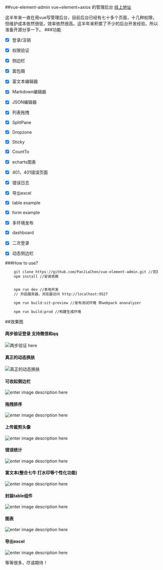 ##vue-element-admin
vue+element+axios 的管理后台 [线上地址](http://panjiachen.github.io/vue-element-admin)

这半年来一直在用vue写管理后台，目前后台已经有七十多个页面，十几种权限，但维护成本依然很低，效率依然很高。这半年来积累了不少的后台开发经验，所以准备开源分享一下。
###功能
- [x] 登录/注销
- [x] 权限验证
- [x] 侧边栏
- [x] 面包屑
- [x] 富文本编辑器
- [x] Markdown编辑器
- [x] JSON编辑器
- [x] 列表拖拽
- [x] SplitPane
- [x] Dropzone
- [x] Sticky
- [x] CountTo
- [x] echarts图表
- [x] 401，401错误页面
- [x] 错误日志
- [x] 导出excel
- [x] table example
- [x] form example
- [x] 多环境发布
- [x] dashboard
- [x] 二次登录
- [x] 动态侧边栏


###How to use?
```bash
    git clone https://github.com/PanJiaChen/vue-element-admin.git //克隆项目
    npm install //安装依赖


	npm run dev //本地开发
    // 开启服务器，浏览器访问 http://localhost:9527

    npm run build:sit-preview //发布测试环境 带webpack ananalyzer

    npm run build:prod //构建生成环境
```
##效果图

#### 两步验证登录 支持微信和qq

![两步验证 here](https://github.com/PanJiaChen/vue-element-admin/blob/master/gifs/2login.gif)

#### 真正的动态换肤

![真正的动态换肤](https://github.com/PanJiaChen/vue-element-admin/blob/master/gifs/theme.gif)

#### 可收起侧边栏

![enter image description here](https://github.com/PanJiaChen/vue-element-admin/blob/master/gifs/leftmenu.gif)

#### 拖拽排序

![enter image description here](https://github.com/PanJiaChen/vue-element-admin/blob/master/gifs/order.gif)

#### 上传裁剪头像

![enter image description here](https://github.com/PanJiaChen/vue-element-admin/blob/master/gifs/uploadAvatar.gif)

#### 错误统计

![enter image description here](https://github.com/PanJiaChen/vue-element-admin/blob/master/gifs/errorlog.png)

#### 富文本(整合七牛 打水印等个性化功能)

![enter image description here](https://github.com/PanJiaChen/vue-element-admin/blob/master/gifs/editor.gif)

#### 封装table组件

![enter image description here](https://github.com/PanJiaChen/vue-element-admin/blob/master/gifs/table.gif)

#### 图表

![enter image description here](https://github.com/PanJiaChen/vue-element-admin/blob/master/gifs/echarts.gif)

#### 导出excel

![enter image description here](https://github.com/PanJiaChen/vue-element-admin/blob/master/gifs/excel.png)

等等很多，尽请期待！
